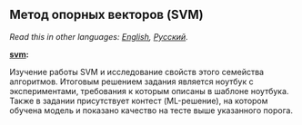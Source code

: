 ## Метод опорных векторов (SVM)

*Read this in other languages: [English](README.md), [Русский](README.ru.md).*

<b> [svm](./svm.ipynb): </b><br>

Изучение работы SVM и исследование свойств этого семейства алгоритмов. Итоговым решением задания является ноутбук
с экспериментами, требования к которым описаны в шаблоне ноутбука. Также в задании присутствует контест (ML-решение),
на котором обучена модель и показано качество на тесте выше указанного порога.
